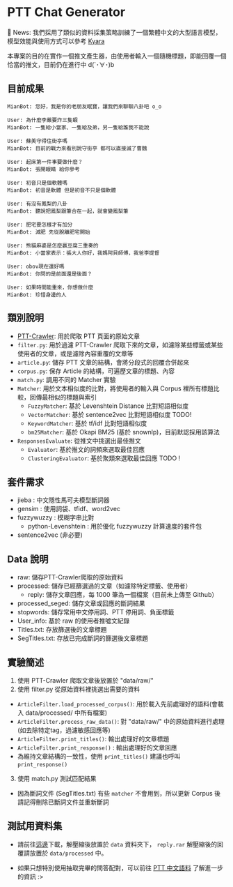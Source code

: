 # PTT Chat Generator

🎉 News: 我們採用了類似的資料採集策略訓練了一個繁體中文的大型語言模型，模型效能與使用方式可以參考 [Kyara](https://github.com/zake7749/Kyara)

本專案的目的在實作一個推文產生器，由使用者輸入一個隨機標題，即能回覆一個恰當的推文，目前仍在進行中 d(`･∀･)b

## 目前成果
```
MianBot: 您好，我是你的老朋友眠寶，讓我們來聊聊八卦吧 o_o

User: 為什麼李嚴要炸三隻蝦
MianBot: 一隻給小當家、一隻給及弟，另一隻給誰我不能說

User: 蘇美守得住街亭嗎
MianBot: 目前的戰力來看別說守街亭 都可以直接滅了曹魏

User: 起床第一件事要做什麼？
MianBot: 張開眼睛 給你參考

User: 初音只是個軟體嗎
MianBot: 初音是軟體 但是初音不只是個軟體

User: 有沒有鳳梨的八卦
MianBot: 聽說把鳳梨跟筆合在一起，就會變鳳梨筆

User: 肥宅要怎樣才有加分
MianBot: 減肥 先從脫離肥宅開始

User: 熊貓麻婆是怎麼贏豆腐三重奏的
MianBot: 小當家表示：張大人你好，我媽阿貝師傅，我爸李提督

User: obov現在還好嗎
MianBot: 你問的是前面還是後面？

User: 如果時間能重來，你想做什麼
MianBot: 珍惜身邊的人
```
## 類別說明

* [PTT-Crawler](https://github.com/zake7749/PTT-Crawler): 用於爬取 PTT 頁面的原始文章
* `filter.py`: 用於過濾 PTT-Crawler 爬取下來的文章，如濾除某些標籤或某些使用者的文章，或是濾除內容重覆的文章等
* `article.py`: 儲存 PTT 文章的結構，會將分段式的回覆合併起來
* `corpus.py`: 保存 Article 的結構，可遍歷文章的標題、內容
* `match.py`: 調用不同的 Matcher 實驗
* `Matcher`: 用於文本相似度的比對，將使用者的輸入與 Corpus 裡所有標題比較，回傳最相似的標題與索引
  * `FuzzyMatcher`: 基於 Levenshtein Distance 比對短語相似度
  * `VectorMatcher`: 基於 sentence2vec 比對短語相似度 TODO!
  * `KeywordMatcher`: 基於 tf/idf 比對短語相似度
  * `bm25Matcher`: 基於 Okapi BM25 (基於 snownlp)，目前默認採用該算法
* `ResponsesEvaluate`: 從推文中挑選出最佳推文
  * `Evaluator`: 基於推文的詞頻來選取最佳回應
  * `ClusteringEvaluator`: 基於聚類來選取最佳回應 TODO !
  
## 套件需求

* jieba : 中文隱性馬可夫模型斷詞器
* gensim : 使用詞袋、tfidf、word2vec
* fuzzywuzzy : 模糊字串比對
  * python-Levenshtein : 用於優化 fuzzywuzzy 計算速度的套件包
* sentence2vec (非必要)

## Data 說明

* raw: 儲存PTT-Crawler爬取的原始資料
* processed: 儲存已經篩選過的文章（如濾除特定標籤、使用者）
  * reply: 儲存文章回應，每 1000 筆為一個檔案（目前未上傳至 Github）
* processed_seged: 儲存文章或回應的斷詞結果
* stopwords: 儲存常用中文停用詞、PTT 停用詞、負面標籤
* User_info: 基於 raw 的使用者推噓文紀錄
* Titles.txt: 存放篩選後的文章標題
* SegTitles.txt: 存放已完成斷詞的篩選後文章標題

## 實驗簡述

1. 使用 PTT-Crawler 爬取文章後放置於 "data/raw/"
2. 使用 filter.py 從原始資料裡挑選出需要的資料
 - `ArticleFilter.load_processed_corpus()`: 用於載入先前處理好的語料(會載入 data/processed/ 中所有檔案)
 - `ArticleFilter.process_raw_data()`: 對 "data/raw/" 中的原始資料進行處理(如去除特定tag，過濾敏感回應等) 
 - `ArticleFilter.print_titles()`: 輸出處理好的文章標題
 - `ArticleFilter.print_response()` : 輸出處理好的文章回應
 - 為維持文章結構的一致性，使用 `print_titles()` 建議也呼叫 `print_response()`
3. 使用 match.py 測試匹配結果
 - 因為斷詞文件 (SegTitles.txt) 有些 `matcher` 不會用到，所以更新 Corpus 後請記得刪除已斷詞文件並重新斷詞
 
## 測試用資料集

* 請前往[這邊](https://drive.google.com/file/d/11JlbmYmuu00TfmfdAfyoGK_E3VMp8Vd_/view)下載，解壓縮後放置於 `data` 資料夾下，
`reply.rar` 解壓縮後的回覆請放置於 `data/processed` 中。

* 如果只想特別使用抽取完畢的問答配對，可以前往 [PTT 中文語料](https://github.com/zake7749/Gossiping-Chinese-Corpus) 了解進一步的資訊 :>
